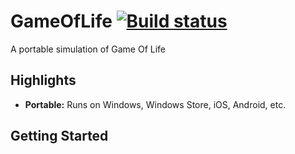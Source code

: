 # GameOfLife [![Build status](https://ci.appveyor.com/api/projects/status/mya78itqrtvbte5o)](https://ci.appveyor.com/project/ChillyFlashER/gameoflife)
A portable simulation of Game Of Life

## Highlights
- **Portable:** Runs on Windows, Windows Store, iOS, Android, etc.

## Getting Started

